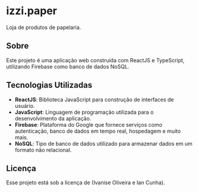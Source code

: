 # izzi.paper

Loja de produtos de papelaria.

## Sobre

Este projeto é uma aplicação web construída com ReactJS e TypeScript, utilizando Firebase como banco de dados NoSQL.

## Tecnologias Utilizadas

- **ReactJS**: Biblioteca JavaScript para construção de interfaces de usuário.
- **JavaScript**: Linguagem de programação utilizada para o desenvolvimento da aplicação.
- **Firebase**: Plataforma do Google que fornece serviços como autenticação, banco de dados em tempo real, hospedagem e muito mais.
- **NoSQL**: Tipo de banco de dados utilizado para armazenar dados em um formato não relacional.

## Licença

Esse projeto está sob a licença de (Ivanise Oliveira e Ian Cunha).

